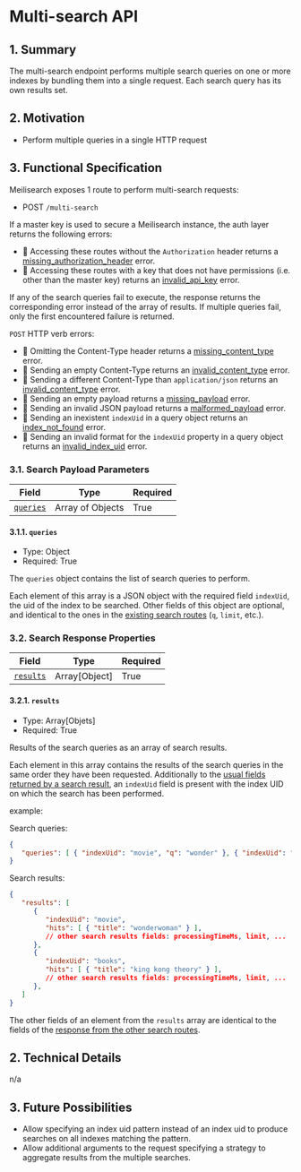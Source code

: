 # Multi-search API

## 1. Summary

The multi-search endpoint performs multiple search queries on one or more indexes by bundling them into a single request.
Each search query has its own results set.

## 2. Motivation

- Perform multiple queries in a single HTTP request

## 3. Functional Specification

Meilisearch exposes 1 route to perform multi-search requests:

- POST `/multi-search`

If a master key is used to secure a Meilisearch instance, the auth layer returns the following errors:

- 🔴 Accessing these routes without the `Authorization` header returns a [missing_authorization_header](0061-error-format-and-definitions.md#missing_authorization_header) error.
- 🔴 Accessing these routes with a key that does not have permissions (i.e. other than the master key) returns an [invalid_api_key](0061-error-format-and-definitions.md#invalid_api_key) error.

If any of the search queries fail to execute, the response returns the corresponding error instead of the array of results. If multiple queries fail, only the first encountered failure is returned.

`POST` HTTP verb errors:

- 🔴 Omitting the Content-Type header returns a [missing_content_type](0061-error-format-and-definitions.md#missing_content_type) error.
- 🔴 Sending an empty Content-Type returns an [invalid_content_type](0061-error-format-and-definitions.md#invalid_content_type) error.
- 🔴 Sending a different Content-Type than `application/json` returns an [invalid_content_type](0061-error-format-and-definitions.md#invalid_content_type) error.
- 🔴 Sending an empty payload returns a [missing_payload](0061-error-format-and-definitions.md#missing_payload) error.
- 🔴 Sending an invalid JSON payload returns a [malformed_payload](0061-error-format-and-definitions.md#malformed_payload) error.
- 🔴 Sending an inexistent `indexUid` in a query object returns an [index_not_found](0061-error-format-and-definitions.md#index_not_found) error.
- 🔴 Sending an invalid format for the `indexUid` property in a query object returns an [invalid_index_uid](0061-error-format-and-definitions.md#invalid_index_uid) error.

### 3.1. Search Payload Parameters

| Field        | Type             | Required |
|--------------|------------------|----------|
| [`queries`](#311-queries)  | Array of Objects | True     |

#### 3.1.1. `queries`

- Type: Object
- Required: True

The `queries` object contains the list of search queries to perform.

Each element of this array is a JSON object with the required field `indexUid`, the uid of the index to be searched. Other fields of this object are optional, and identical to the ones in the [existing search routes](./0118-search-api.md#31-search-payload-parameters) (`q`, `limit`, etc.).

### 3.2. Search Response Properties

| Field                     | Type          | Required |
|---------------------------|---------------|----------|
| [`results`](#321-results) | Array[Object] | True     |

#### 3.2.1. `results`

- Type: Array[Objets]
- Required: True

Results of the search queries as an array of search results.

Each element in this array contains the results of the search queries in the same order they have been requested. Additionally to the [usual fields returned by a search result](./0118-search-api.md#31-formatting-search-results), an `indexUid` field is present with the index UID on which the search has been performed.

example:

Search queries:
```json
{
   "queries": [ { "indexUid": "movie", "q": "wonder" }, { "indexUid": "books", "q": "king" } ]
}
```

Search results:
```json
{
   "results": [ 
      {
         "indexUid": "movie",
         "hits": [ { "title": "wonderwoman" } ],
         // other search results fields: processingTimeMs, limit, ...
      },
      {
         "indexUid": "books",
         "hits": [ { "title": "king kong theory" } ],
         // other search results fields: processingTimeMs, limit, ...
      },
   ]
}
```

The other fields of an element from the `results` array are identical to the fields of the [response from the other search routes](./0118-search-api.md#31-formatting-search-results).

## 2. Technical Details
n/a

## 3. Future Possibilities

- Allow specifying an index uid pattern instead of an index uid to produce searches on all indexes matching the pattern.
- Allow additional arguments to the request specifying a strategy to aggregate results from the multiple searches.
